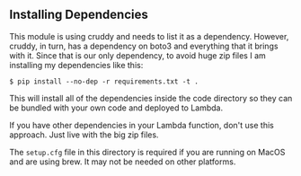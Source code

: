 Installing Dependencies
-----------------------

This module is using cruddy and needs to list it as a dependency.  However,
cruddy, in turn, has a dependency on boto3 and everything that it brings with
it.  Since that is our only dependency, to avoid huge zip files I am installing
my dependencies like this:

    $ pip install --no-dep -r requirements.txt -t .

This will install all of the dependencies inside the code directory so they can
be bundled with your own code and deployed to Lambda.

If you have other dependencies in your Lambda function, don't use this
approach.  Just live with the big zip files.

The ``setup.cfg`` file in this directory is required if you are running on
MacOS and are using brew.  It may not be needed on other platforms.

